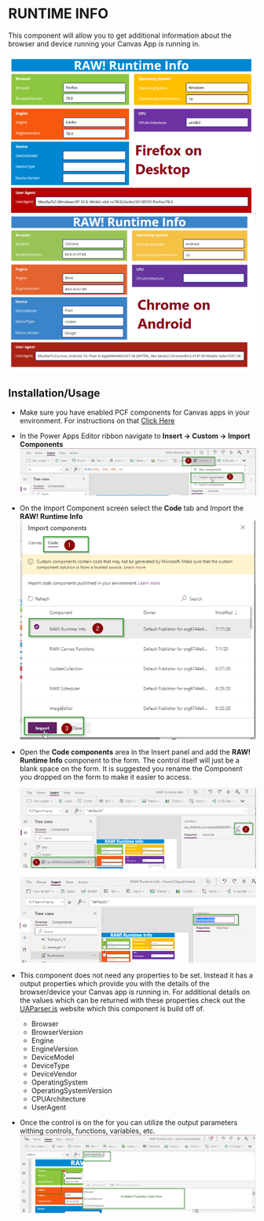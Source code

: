 RUNTIME INFO
================

This component will allow you to get additional information about the browser and device running your Canvas App is running in.

![RuntimeInfo](./images/RuntimeInfo.png)

## Installation/Usage

* Make sure you have enabled PCF components for Canvas apps in your environment.  For instructions on that [Click Here](https://docs.microsoft.com/en-us/powerapps/developer/component-framework/component-framework-for-canvas-apps)

* In the Power Apps Editor ribbon navigate to **Insert -> Custom -> Import Components**
    ![Import Component](./images/ImportComponent.png)

* On the Import Component screen select the **Code** tab and Import the **RAW! Runtime Info**
    ![Import Component](./images/ImportComponentFromCode.png)

* Open the **Code components** area in the Insert panel and add the **RAW! Runtime Info** component to the form.  The control itself will just be a blank space on the form.  It is suggested you rename the Component you dropped on the form to make it easier to access.

    ![Rename Component](./images/EditComponentName.png)

    ![Rename Component](./images/EditComponentNameUpdateName.png)

* This component does not need any properties to be set.  Instead it has a output properties which provide you with the details of the browser/device your Canvas app is running in. For additional details on the values which can be returned with these properties check out the [UAParser.js](https://github.com/faisalman/ua-parser-js) website which this component is build off of.
    * Browser
    * BrowserVersion
    * Engine
    * EngineVersion
    * DeviceModel
    * DeviceType
    * DeviceVendor
    * OperatingSystem
    * OperatingSystemVersion
    * CPUArchitecture
    * UserAgent

* Once the control is on the for you can utilize the output parameters withing controls, functions, variables, etc.
    ![Component Outputs](./images/UtilizePropertyInTextField.png)